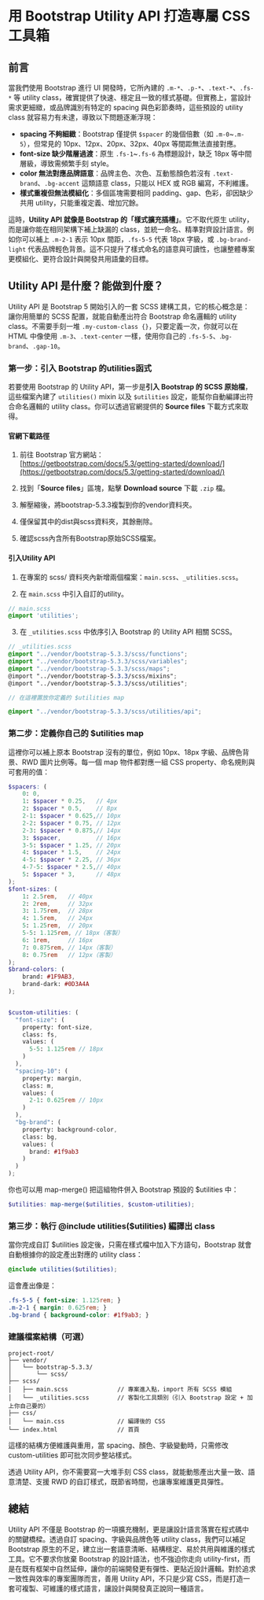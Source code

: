 # 用 Bootstrap Utility API 打造專屬 CSS 工具箱
## 前言
當我們使用 Bootstrap 進行 UI 開發時，它所內建的 `.m-*`、`.p-*`、`.text-*`、`.fs-*` 等 utility class，確實提供了快速、穩定且一致的樣式基礎。但實務上，當設計需求更細緻，或品牌識別有特定的 spacing 與色彩節奏時，這些預設的 utility class 就容易力有未逮，導致以下問題逐漸浮現：

- **spacing 不夠細緻**：Bootstrap 僅提供 `$spacer` 的幾個倍數（如 `.m-0`~`.m-5`），但常見的 10px、12px、20px、32px、40px 等間距無法直接對應。
- **font-size 缺少階層過渡**：原生 `.fs-1`~`.fs-6` 為標題設計，缺乏 18px 等中間層級，導致需頻繁手刻 style。
- **color 無法對應品牌語意**：品牌主色、次色、互動態顏色若沒有 `.text-brand`、`.bg-accent` 這類語意 class，只能以 HEX 或 RGB 編寫，不利維護。
- **樣式重複但無法模組化**：多個區塊需要相同 padding、gap、色彩，卻因缺少共用 utility，只能重複定義、增加冗餘。

這時，**Utility API 就像是 Bootstrap 的「樣式擴充插槽」**。它不取代原生 utility，而是讓你能在相同架構下補上缺漏的 class，並統一命名、精準對齊設計語言。例如你可以補上 `.m-2-1` 表示 10px 間距，`.fs-5-5` 代表 18px 字級，或 `.bg-brand-light` 代表品牌輕色背景。這不只提升了樣式命名的語意與可讀性，也讓整體專案更模組化、更符合設計與開發共用語彙的目標。


## Utility API 是什麼？能做到什麼？
Utility API 是 Bootstrap 5 開始引入的一套 SCSS 建構工具，它的核心概念是：讓你用簡單的 SCSS 配置，就能自動產出符合 Bootstrap 命名邏輯的 utility class。不需要手刻一堆 `.my-custom-class {}`，只要定義一次，你就可以在 HTML 中像使用 `.m-3`、`.text-center` 一樣，使用你自己的 `.fs-5-5`、.`bg-brand`、`.gap-10`。



### 第一步：引入 Bootstrap 的utilities函式

若要使用 Bootstrap 的 Utility API，第一步是**引入 Bootstrap 的 SCSS 原始檔**，這些檔案內建了 `utilities()` mixin 以及 `$utilities` 設定，能幫你自動編譯出符合命名邏輯的 utility class。你可以透過官網提供的 **Source files** 下載方式來取得。

#### 官網下載路徑

1. 前往 Bootstrap 官方網站：  
   [https://getbootstrap.com/docs/5.3/getting-started/download/](https://getbootstrap.com/docs/5.3/getting-started/download/)

2. 找到「**Source files**」區塊，點擊 **Download source** 下載 `.zip` 檔。

3. 解壓縮後，將bootstrap-5.3.3複製到你的vendor資料夾。
4. 僅保留其中的dist與scss資料夾，其餘刪除。
5. 確認scss內含所有Bootstrap原始SCSS檔案。

#### 引入Utility API

1. 在專案的 scss/ 資料夾內新增兩個檔案：`main.scss`、`_utilities.scss`。

2. 在 `main.scss` 中引入自訂的utility。
```SCSS
// main.scss
@import 'utilities'; 　
```
3. 在 `_utilities.scss` 中依序引入 Bootstrap 的 Utility API 相關 SCSS。
```SCSS
// _utilities.scss
@import "../vendor/bootstrap-5.3.3/scss/functions";
@import "../vendor/bootstrap-5.3.3/scss/variables"; 
@import "../vendor/bootstrap-5.3.3/scss/maps"; 　
@import "../vendor/bootstrap-5.3.3/scss/mixins"; 　
@import "../vendor/bootstrap-5.3.3/scss/utilities";

// 在這裡置放你定義的 $utilities map

@import "../vendor/bootstrap-5.3.3/scss/utilities/api";
```
###  第二步：定義你自己的 $utilities map
這裡你可以補上原本 Bootstrap 沒有的單位，例如 10px、18px 字級、品牌色背景、RWD 圖片比例等。每一個 map 物件都對應一組 CSS property、命名規則與可套用的值：
```scss
$spacers: (
    0: 0,
    1: $spacer * 0.25,   // 4px
    2: $spacer * 0.5,    // 8px
    2-1: $spacer * 0.625,// 10px
    2-2: $spacer * 0.75, // 12px
    2-3: $spacer * 0.875,// 14px
    3: $spacer,          // 16px
    3-5: $spacer * 1.25, // 20px  
    4: $spacer * 1.5,    // 24px
    4-5: $spacer * 2.25, // 36px
    4-7-5: $spacer * 2.5,// 40px
    5: $spacer * 3,      // 48px
);
$font-sizes: (
    1: 2.5rem,   // 40px
    2: 2rem,     // 32px
    3: 1.75rem,  // 28px
    4: 1.5rem,   // 24px
    5: 1.25rem,  // 20px
    5-5: 1.125rem, // 18px（客製）
    6: 1rem,     // 16px
    7: 0.875rem, // 14px（客製）
    8: 0.75rem   // 12px（客製）
);
$brand-colors: (
    brand: #1F9AB3,
    brand-dark: #0D3A4A
);


$custom-utilities: (
  "font-size": (
    property: font-size,
    class: fs,
    values: (
      5-5: 1.125rem // 18px
    )
  ),
  "spacing-10": (
    property: margin,
    class: m,
    values: (
      2-1: 0.625rem // 10px
    )
  ),
  "bg-brand": (
    property: background-color,
    class: bg,
    values: (
      brand: #1f9ab3
    )
  )
);
```
你也可以用 map-merge() 把這組物件併入 Bootstrap 預設的 $utilities 中：


```scss
$utilities: map-merge($utilities, $custom-utilities);
```
### 第三步：執行 @include utilities($utilities) 編譯出 class
當你完成自訂 $utilities 設定後，只需在樣式檔中加入下方語句，Bootstrap 就會自動根據你的設定產出對應的 utility class：


```scss
@include utilities($utilities);
```
這會產出像是：


```css
.fs-5-5 { font-size: 1.125rem; }
.m-2-1 { margin: 0.625rem; }
.bg-brand { background-color: #1f9ab3; }
```
### 建議檔案結構（可選）
```less
project-root/
├── vendor/
│   └── bootstrap-5.3.3/
│       └── scss/
├── scss/
│   ├── main.scss              // 專案進入點，import 所有 SCSS 模組
│   └── _utilities.scss        // 客製化工具類別（引入 Bootstrap 設定 + 加上你自己要的）
├── css/
│   └── main.css               // 編譯後的 CSS
└── index.html                 // 首頁

```
這樣的結構方便維護與重用，當 spacing、顏色、字級變動時，只需修改 custom-utilities 即可批次同步整站樣式。

透過 Utility API，你不需要寫一大堆手刻 CSS class，就能動態產出大量一致、語意清楚、支援 RWD 的自訂樣式，既節省時間，也讓專案維護更具彈性。

## 總結
Utility API 不僅是 Bootstrap 的一項擴充機制，更是讓設計語言落實在程式碼中的關鍵橋樑。透過自訂 spacing、字級與品牌色等 utility class，我們可以補足 Bootstrap 原生的不足，建立出一套語意清晰、結構穩定、易於共用與維護的樣式工具。它不要求你放棄 Bootstrap 的設計語法，也不強迫你走向 utility-first，而是在既有框架中自然延伸，讓你的前端開發更有彈性、更貼近設計邏輯。對於追求一致性與效率的專案團隊而言，善用 Utility API，不只是少寫 CSS，而是打造一套可複製、可維護的樣式語言，讓設計與開發真正說同一種語言。